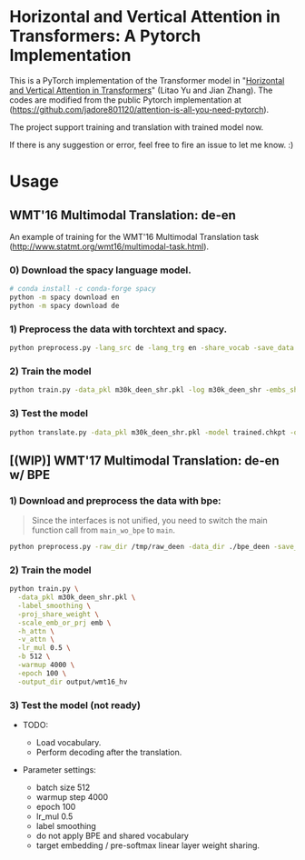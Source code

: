 # Horizontal and Vertical Attention in Transformers: A Pytorch Implementation

This is a PyTorch implementation of the Transformer model in "[Horizontal and Vertical Attention in Transformers](https://arxiv.org/pdf/2207.04399.pdf)" (Litao Yu and Jian Zhang). The codes are modified from the public Pytorch implementation at (https://github.com/jadore801120/attention-is-all-you-need-pytorch).



The project support training and translation with trained model now.



If there is any suggestion or error, feel free to fire an issue to let me know. :)


# Usage

## WMT'16 Multimodal Translation: de-en

An example of training for the WMT'16 Multimodal Translation task (http://www.statmt.org/wmt16/multimodal-task.html).

### 0) Download the spacy language model.
```bash
# conda install -c conda-forge spacy 
python -m spacy download en
python -m spacy download de
```

### 1) Preprocess the data with torchtext and spacy.
```bash
python preprocess.py -lang_src de -lang_trg en -share_vocab -save_data m30k_deen_shr.pkl
```

### 2) Train the model
```bash
python train.py -data_pkl m30k_deen_shr.pkl -log m30k_deen_shr -embs_share_weight -proj_share_weight -label_smoothing -output_dir output -b 256 -warmup 128000 -epoch 400
```

### 3) Test the model
```bash
python translate.py -data_pkl m30k_deen_shr.pkl -model trained.chkpt -output prediction.txt
```

## [(WIP)] WMT'17 Multimodal Translation: de-en w/ BPE 
### 1) Download and preprocess the data with bpe:

> Since the interfaces is not unified, you need to switch the main function call from `main_wo_bpe` to `main`.

```bash
python preprocess.py -raw_dir /tmp/raw_deen -data_dir ./bpe_deen -save_data bpe_vocab.pkl -codes codes.txt -prefix deen
```

### 2) Train the model
```bash
python train.py \
  -data_pkl m30k_deen_shr.pkl \
  -label_smoothing \
  -proj_share_weight \
  -scale_emb_or_prj emb \
  -h_attn \
  -v_attn \
  -lr_mul 0.5 \
  -b 512 \
  -warmup 4000 \
  -epoch 100 \
  -output_dir output/wmt16_hv 
```

### 3) Test the model (not ready)
- TODO:
	- Load vocabulary.
	- Perform decoding after the translation.


- Parameter settings:
  - batch size 512 
  - warmup step 4000 
  - epoch 100 
  - lr_mul 0.5
  - label smoothing 
  - do not apply BPE and shared vocabulary
  - target embedding / pre-softmax linear layer weight sharing. 
 
  

